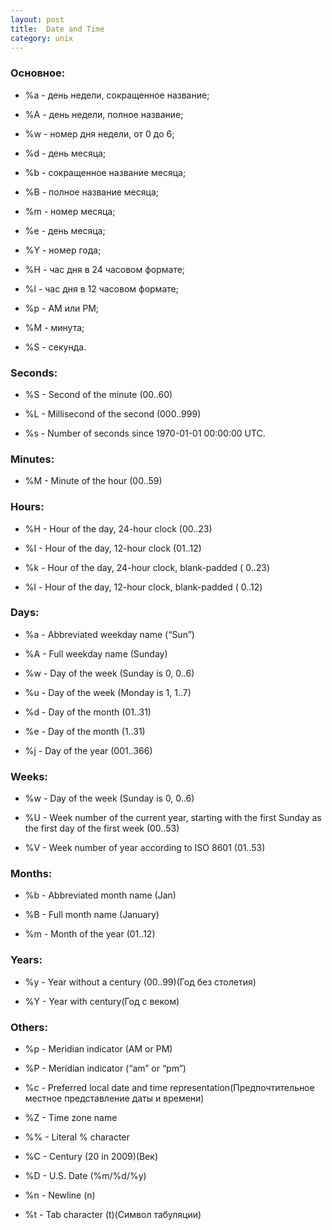```yaml
---
layout: post
title:  Date and Time
category: unix
---
```


### Основное:

- %a - день недели, сокращенное название;

- %A - день недели, полное название;

- %w - номер дня недели, от 0 до 6;

- %d - день месяца;

- %b - сокращенное название месяца;

- %B - полное название месяца;

- %m - номер месяца;

- %e - день месяца;

- %Y - номер года;

- %H - час дня в 24 часовом формате;

- %l - час дня в 12 часовом формате;

- %p - AM или PM;

- %M - минута;

- %S - секунда.

### Seconds:

- %S - Second of the minute (00..60)

- %L - Millisecond of the second (000..999)

- %s - Number of seconds since 1970-01-01 00:00:00 UTC.

### Minutes:

- %M - Minute of the hour (00..59)

### Hours:

- %H - Hour of the day, 24-hour clock (00..23)

- %I - Hour of the day, 12-hour clock (01..12)

- %k - Hour of the day, 24-hour clock, blank-padded ( 0..23)

- %l - Hour of the day, 12-hour clock, blank-padded ( 0..12)

### Days:

- %a - Abbreviated weekday name (“Sun”)

- %A - Full weekday name (Sunday)

- %w - Day of the week (Sunday is 0, 0..6)

- %u - Day of the week (Monday is 1, 1..7)

- %d - Day of the month (01..31)

- %e - Day of the month (1..31)

- %j - Day of the year (001..366)

### Weeks:

- %w - Day of the week (Sunday is 0, 0..6)

- %U - Week number of the current year, starting with the first Sunday as the first day of the first week (00..53)

- %V - Week number of year according to ISO 8601 (01..53)

### Months:

- %b - Abbreviated month name (Jan)

- %B - Full month name (January)

- %m - Month of the year (01..12)

### Years:

- %y - Year without a century (00..99)(Год без столетия)

- %Y - Year with century(Год с веком)

### Others:

- %p - Meridian indicator (AM or PM)

- %P - Meridian indicator (“am” or “pm”)

- %c - Preferred local date and time representation(Предпочтительное местное представление даты и времени)

- %Z - Time zone name

- %% - Literal % character

- %C - Century (20 in 2009)(Век)

- %D - U.S. Date (%m/%d/%y)

- %n - Newline (n)

- %t - Tab character (t)(Символ табуляции)

